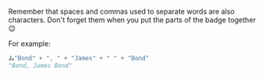 Remember that spaces and commas used to separate words are also characters. Don't forget them when you put the parts of the badge together :wink:

For example:

```python
ム"Bond" + ", " + "James" + " " + "Bond"
"Bond, James Bond"
```
